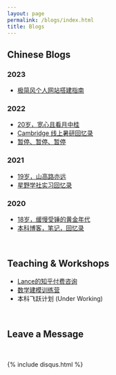 ```yaml
---
layout: page
permalink: /blogs/index.html
title: Blogs
---
```


## Chinese Blogs

### 2023

- [极简风个人网站搭建指南](https://caihanlin.com/blogs/web)

### 2022

- [20岁，宽心且看月中桂](https://caihanlin.com/blogs/Lake_1_1)<br>
- [Cambridge 线上暑研回忆录](https://caihanlin.com/blogs/cambridge/)<br>
- [暂停、暂停、暂停](https://caihanlin.com/blogs/stop/)

### 2021

- [19岁，山高路亦远](https://caihanlin.com/blogs/19yrs)<br>
- [星野学社实习回忆录](https://caihanlin.com/blogs/star)

### 2020

- [18岁，缓慢受锤的黄金年代](https://caihanlin.com/blogs/18yrs)<br>
- [本科博客，笔记，回忆录](https://mieclance.club/)

<br>

## Teaching & Workshops

- [Lance的知乎付费咨询](https://www.zhihu.com/consult/people/1135256969806925824)<br>
- [数学建模训练营](https://caihanlin.com/blogs/modeling)<br>
- 本科飞跃计划 (Under Working)

<br>

## Leave a Message

<br>

{% include disqus.html %} 

<br>
